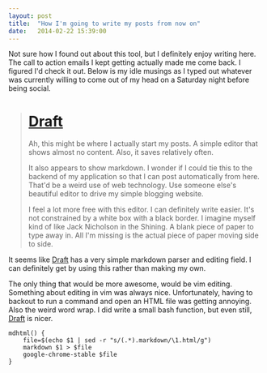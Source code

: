 ```yaml
---
layout: post
title:  "How I'm going to write my posts from now on"
date:   2014-02-22 15:39:00
---
```


Not sure how I found out about this tool, but I definitely enjoy writing here.  The call to action emails I kept getting actually made me come back.  I figured I'd check it out.  Below is my idle musings as I typed out whatever was currently willing to come out of my head on a Saturday night before being social.

>   # [Draft](https://draftin.com)
>   
>   Ah, this might be where I actually start my posts.  A simple editor that shows almost no content.  Also, it saves relatively often.
>   
>   It also appears to show markdown.  I wonder if I could tie this to the backend of my application so that I can post automatically from here.  That'd be a weird use of web technology.  Use someone else's beautiful editor to drive my simple blogging website.
>   
>   I feel a lot more free with this editor.  I can definitely write easier.  It's not constrained by a white box with a black border.  I imagine myself kind of like Jack Nicholson in the Shining.  A blank piece of paper to type away in.  All I'm missing is the actual piece of paper moving side to side.

It seems like [Draft](https://draftin.com) has a very simple markdown parser and editing field.  I can definitely get by using this rather than making my own.

The only thing that would be more awesome, would be vim editing.  Something about editing in vim was always nice.  Unfortunately, having to backout to run a command and open an HTML file was getting annoying.  Also the weird word wrap.  I did write a small bash function, but even still, [Draft](https://draftin.com) is nicer.

    mdhtml() {
        file=$(echo $1 | sed -r "s/(.*).markdown/\1.html/g")
        markdown $1 > $file
        google-chrome-stable $file
    }

